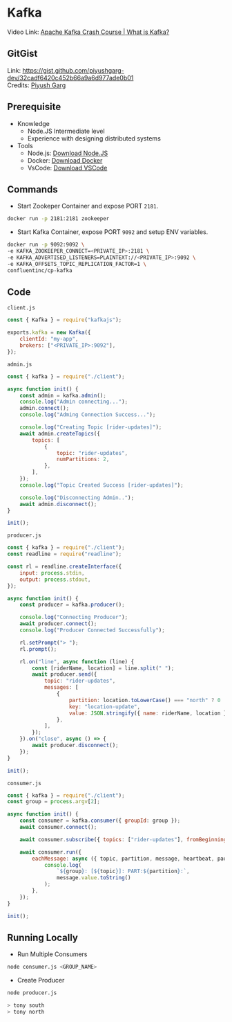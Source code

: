 # Kafka

Video Link: [Apache Kafka Crash Course | What is Kafka?](https://youtu.be/ZJJHm_bd9Zo)

## GitGist

Link: https://gist.github.com/piyushgarg-dev/32cadf6420c452b66a9a6d977ade0b01 <br>
Credits: [Piyush Garg](https://github.com/piyushgarg-dev)

## Prerequisite

- Knowledge
  - Node.JS Intermediate level
  - Experience with designing distributed systems
- Tools
  - Node.js: [Download Node.JS](https://nodejs.org/en)
  - Docker: [Download Docker](https://www.docker.com)
  - VsCode: [Download VSCode](https://code.visualstudio.com)

## Commands

- Start Zookeper Container and expose PORT `2181`.

```bash
docker run -p 2181:2181 zookeeper
```

- Start Kafka Container, expose PORT `9092` and setup ENV variables.

```bash
docker run -p 9092:9092 \
-e KAFKA_ZOOKEEPER_CONNECT=<PRIVATE_IP>:2181 \
-e KAFKA_ADVERTISED_LISTENERS=PLAINTEXT://<PRIVATE_IP>:9092 \
-e KAFKA_OFFSETS_TOPIC_REPLICATION_FACTOR=1 \
confluentinc/cp-kafka
```

## Code

`client.js`

```js
const { Kafka } = require("kafkajs");

exports.kafka = new Kafka({
	clientId: "my-app",
	brokers: ["<PRIVATE_IP>:9092"],
});
```

`admin.js`

```js
const { kafka } = require("./client");

async function init() {
	const admin = kafka.admin();
	console.log("Admin connecting...");
	admin.connect();
	console.log("Adming Connection Success...");

	console.log("Creating Topic [rider-updates]");
	await admin.createTopics({
		topics: [
			{
				topic: "rider-updates",
				numPartitions: 2,
			},
		],
	});
	console.log("Topic Created Success [rider-updates]");

	console.log("Disconnecting Admin..");
	await admin.disconnect();
}

init();
```

`producer.js`

```js
const { kafka } = require("./client");
const readline = require("readline");

const rl = readline.createInterface({
	input: process.stdin,
	output: process.stdout,
});

async function init() {
	const producer = kafka.producer();

	console.log("Connecting Producer");
	await producer.connect();
	console.log("Producer Connected Successfully");

	rl.setPrompt("> ");
	rl.prompt();

	rl.on("line", async function (line) {
		const [riderName, location] = line.split(" ");
		await producer.send({
			topic: "rider-updates",
			messages: [
				{
					partition: location.toLowerCase() === "north" ? 0 : 1,
					key: "location-update",
					value: JSON.stringify({ name: riderName, location }),
				},
			],
		});
	}).on("close", async () => {
		await producer.disconnect();
	});
}

init();
```

`consumer.js`

```js
const { kafka } = require("./client");
const group = process.argv[2];

async function init() {
	const consumer = kafka.consumer({ groupId: group });
	await consumer.connect();

	await consumer.subscribe({ topics: ["rider-updates"], fromBeginning: true });

	await consumer.run({
		eachMessage: async ({ topic, partition, message, heartbeat, pause }) => {
			console.log(
				`${group}: [${topic}]: PART:${partition}:`,
				message.value.toString()
			);
		},
	});
}

init();
```

## Running Locally

- Run Multiple Consumers

```bash
node consumer.js <GROUP_NAME>
```

- Create Producer

```bash
node producer.js
```

```bash
> tony south
> tony north
```
